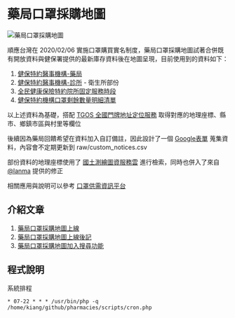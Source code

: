 # 藥局口罩採購地圖

![藥局口罩採購地圖](https://kiang.github.io/pharmacies/og_image.png)

順應台灣在 2020/02/06 實施口罩購買實名制度，藥局口罩採購地圖試著合併既有開放資料與健保署提供的最新庫存資料後在地圖呈現，目前使用到的資料如下：

1. [健保特約醫事機構-藥局](https://data.gov.tw/dataset/39284)
2. [健保特約醫事機構-診所](https://data.gov.tw/dataset/39283) - 衛生所部份
3. [全民健康保險特約院所固定服務時段](https://data.gov.tw/dataset/39291)
4. [健保特約機構口罩剩餘數量明細清單](https://data.gov.tw/dataset/116285)

以上述資料為基礎，搭配 [TGOS 全國門牌地址定位服務](https://www.tgos.tw/tgos/Web/Address/TGOS_Address.aspx) 取得對應的地理座標、縣市、鄉鎮市區與村里等欄位

後續因為藥局回饋希望在資料加入自訂備註，因此設計了一個 [Google表單](https://forms.gle/7jFfScLedN3A8ENA8) 蒐集資料，內容會不定期更新到 raw/custom_notices.csv

部份資料的地理座標使用了 [國土測繪圖資服務雲](https://maps.nlsc.gov.tw/T09/mapshow.action?language=ZH) 進行檢索，同時也併入了來自 [@lanma](https://github.com/WJWang/mask-help-info-api/issues/2) 提供的修正

相關應用與說明可以參考 [口罩供需資訊平台](https://g0v.hackmd.io/@kiang/mask-info)

## 介紹文章

1. [藥局口罩採購地圖上線](https://medium.com/%E6%B1%9F%E6%98%8E%E5%AE%97-kiang/%E8%97%A5%E5%B1%80%E5%8F%A3%E7%BD%A9%E6%8E%A1%E8%B3%BC%E5%9C%B0%E5%9C%96%E4%B8%8A%E7%B7%9A-54e11bd63e84)
2. [藥局口罩採購地圖上線後記](https://medium.com/%E6%B1%9F%E6%98%8E%E5%AE%97-kiang/%E8%97%A5%E5%B1%80%E5%8F%A3%E7%BD%A9%E6%8E%A1%E8%B3%BC%E5%9C%B0%E5%9C%96%E4%B8%8A%E7%B7%9A%E5%BE%8C%E8%A8%98-8277f1343816)
3. [藥局口罩採購地圖加入搜尋功能](https://medium.com/%E6%B1%9F%E6%98%8E%E5%AE%97-kiang/%E8%97%A5%E5%B1%80%E5%8F%A3%E7%BD%A9%E6%8E%A1%E8%B3%BC%E5%9C%B0%E5%9C%96%E5%8A%A0%E5%85%A5%E6%90%9C%E5%B0%8B%E5%8A%9F%E8%83%BD-c4876418c612)

## 程式說明

系統排程
```
* 07-22 * * * /usr/bin/php -q /home/kiang/github/pharmacies/scripts/cron.php
```
